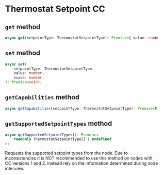 # Thermostat Setpoint CC

## `get` method

```ts
async get(setpointType: ThermostatSetpointType): Promise<{ value: number; scale: Scale; } | undefined>;
```

## `set` method

```ts
async set(
	setpointType: ThermostatSetpointType,
	value: number,
	scale: number,
): Promise<void>;
```

## `getCapabilities` method

```ts
async getCapabilities(setpointType: ThermostatSetpointType): Promise<Pick<ThermostatSetpointCCCapabilitiesReport, "minValue" | "maxValue" | "minValueScale" | "maxValueScale"> | undefined>;
```

## `getSupportedSetpointTypes` method

```ts
async getSupportedSetpointTypes(): Promise<
	readonly ThermostatSetpointType[] | undefined
>;
```

Requests the supported setpoint types from the node. Due to inconsistencies it is NOT recommended
to use this method on nodes with CC versions 1 and 2. Instead rely on the information determined
during node interview.
